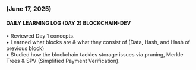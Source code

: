 ### (June 17, 2025)  
#### DAILY LEARNING LOG (DAY 2) BLOCKCHAIN-DEV  
• Reviewed Day 1 concepts.  
• Learned what blocks are & what they consist of (Data, Hash, and Hash of previous block)  
• Studied how the blockchain tackles storage issues via pruning, Merkle Trees & SPV (Simplified Payment Verification).
